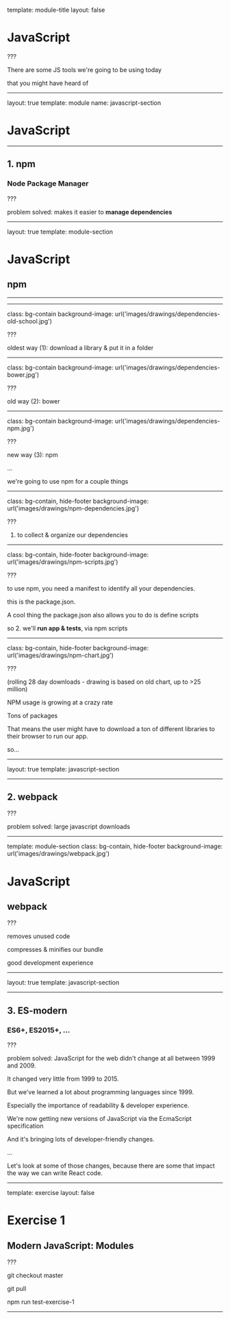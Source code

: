 template: module-title
layout: false

# JavaScript

???

There are some JS tools we're going to be using today

that you might have heard of

---

layout: true
template: module
name: javascript-section

# JavaScript

---

## 1. npm

### Node Package Manager

???

problem solved: makes it easier to **manage dependencies**

---

layout: true
template: module-section

# JavaScript

## npm

---

---

class: bg-contain
background-image: url('images/drawings/dependencies-old-school.jpg')

???

oldest way (1): download a library & put it in a folder

---

class: bg-contain
background-image: url('images/drawings/dependencies-bower.jpg')

???

old way (2): bower

---

class: bg-contain
background-image: url('images/drawings/dependencies-npm.jpg')

???

new way (3): npm

...

we're going to use npm for a couple things

---

class: bg-contain, hide-footer
background-image: url('images/drawings/npm-dependencies.jpg')

???

1. to collect & organize our dependencies

---

class: bg-contain, hide-footer
background-image: url('images/drawings/npm-scripts.jpg')

???

to use npm, you need a manifest to identify all your dependencies.

this is the package.json.

A cool thing the package.json also allows you to do is define scripts

so 2. we'll **run app & tests**, via npm scripts

---

class: bg-contain, hide-footer
background-image: url('images/drawings/npm-chart.jpg')

???

(rolling 28 day downloads - drawing is based on old chart, up to >25 million)

NPM usage is growing at a crazy rate

Tons of packages

That means the user might have to download a ton of different libraries to their browser to run our app.

so...

---

layout: true
template: javascript-section

---

## 2. webpack

???

problem solved: large javascript downloads

---

template: module-section
class: bg-contain, hide-footer
background-image: url('images/drawings/webpack.jpg')

# JavaScript

## webpack

???

removes unused code

compresses & minifies our bundle

good development experience

---

layout: true
template: javascript-section

---

## 3. ES-modern

### ES6+, ES2015+, ...

???

problem solved: JavaScript for the web didn't change at all between 1999 and 2009.

It changed very little from 1999 to 2015.

But we've learned a lot about programming languages since 1999.

Especially the importance of readability & developer experience.

We're now getting new versions of JavaScript via the EcmaScript specification

And it's bringing lots of developer-friendly changes.

...

Let's look at some of those changes, because there are some that impact the way we can write React code.

---

template: exercise
layout: false

# Exercise 1

## Modern JavaScript: Modules

???

git checkout master

git pull

npm run test-exercise-1

---

